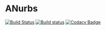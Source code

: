 # ANurbs

[![Build Status](https://travis-ci.org/oberbichler/ANurbs.svg?branch=master)](https://travis-ci.org/oberbichler/ANurbs) [![Build status](https://ci.appveyor.com/api/projects/status/kf75nm0767ofsmeh?svg=true)](https://ci.appveyor.com/project/oberbichler/anurbs) [![Codacy Badge](https://api.codacy.com/project/badge/Grade/4eeccbce89574e069cb5cc9c6030d4ff)](https://www.codacy.com/app/oberbichler/ANurbs?utm_source=github.com&amp;utm_medium=referral&amp;utm_content=oberbichler/ANurbs&amp;utm_campaign=Badge_Grade)
